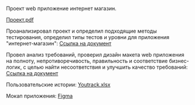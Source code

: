 Проект web приложение интернет магазин. 

[Проект.pdf](https://github.com/user-attachments/files/21194719/default.pdf)

Проанализировал проект и определил подходящие методы тестирования, определил типы тестов и уровни для приложения "интернет-магазин":
[Ссылка на документ](https://docs.google.com/spreadsheets/d/1zCEU5108E7VlplfyHH5TDGaGrJ-IkrWEyLFAceK4UBA/edit?usp=sharing)

Провел анализ требований, проверил дизайн макета web приложения на полноту, непротиворечивость, правильность и соответствие бизнес-логик, с целью найти несоответствия и улучшить качество требований:
[Ссылка на документ](https://docs.google.com/spreadsheets/d/1vfI4G-aCJ4NsFb-hreWExPZSH72ccvezFHf_nTEZcz0/edit?gid=1776886247#gid=1776886247)

Пользовательские  истории: 
[Youtrack.xlsx](https://github.com/user-attachments/files/21194704/Issues.5.xlsx)

Мокап приложения:
[Figma](https://www.figma.com/design/2T99Jt5OHPqkhe4yyoe2IC/demoshopping.ru?node-id=0-1&p=f) 
